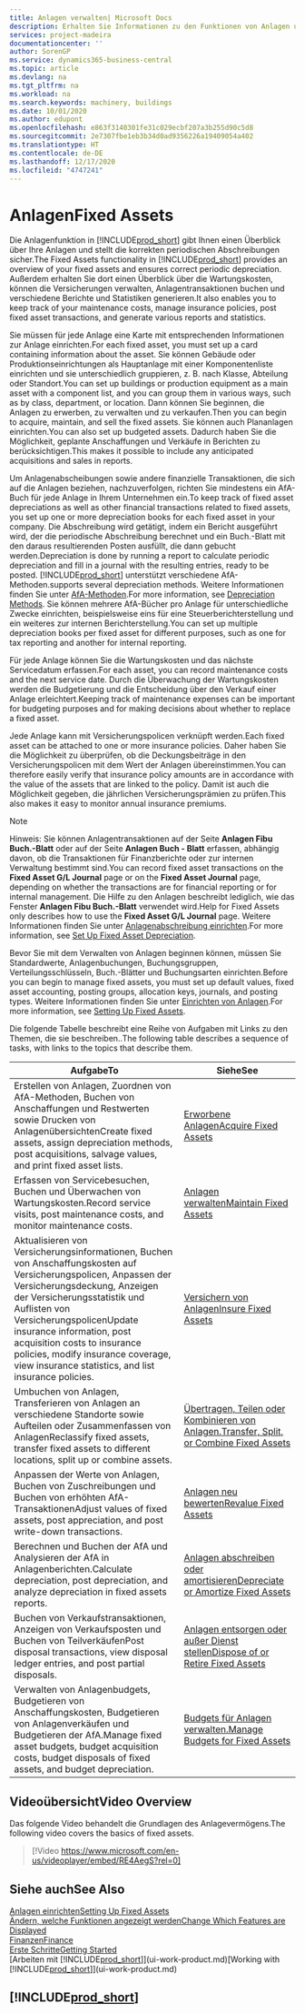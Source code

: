 ```yaml
---
title: Anlagen verwalten| Microsoft Docs
description: Erhalten Sie Informationen zu den Funktionen von Anlagen und eine Übersicht , wie mit Anlagen gearbeitet wird.
services: project-madeira
documentationcenter: ''
author: SorenGP
ms.service: dynamics365-business-central
ms.topic: article
ms.devlang: na
ms.tgt_pltfrm: na
ms.workload: na
ms.search.keywords: machinery, buildings
ms.date: 10/01/2020
ms.author: edupont
ms.openlocfilehash: e863f3140301fe31c029ecbf207a3b255d90c5d8
ms.sourcegitcommit: 2e7307fbe1eb3b34d0ad9356226a19409054a402
ms.translationtype: HT
ms.contentlocale: de-DE
ms.lasthandoff: 12/17/2020
ms.locfileid: "4747241"
---
```

# <a name="fixed-assets"></a><span data-ttu-id="cf8f5-103">Anlagen</span><span class="sxs-lookup"><span data-stu-id="cf8f5-103">Fixed Assets</span></span>
<span data-ttu-id="cf8f5-104">Die Anlagenfunktion in [!INCLUDE[prod_short](includes/prod_short.md)] gibt Ihnen einen Überblick über Ihre Anlagen und stellt die korrekten periodischen Abschreibungen sicher.</span><span class="sxs-lookup"><span data-stu-id="cf8f5-104">The Fixed Assets functionality in [!INCLUDE[prod_short](includes/prod_short.md)] provides an overview of your fixed assets and ensures correct periodic depreciation.</span></span> <span data-ttu-id="cf8f5-105">Außerdem erhalten Sie dort einen Überblick über die Wartungskosten, können die Versicherungen verwalten, Anlagentransaktionen buchen und verschiedene Berichte und Statistiken generieren.</span><span class="sxs-lookup"><span data-stu-id="cf8f5-105">It also enables you to keep track of your maintenance costs, manage insurance policies, post fixed asset transactions, and generate various reports and statistics.</span></span>

<span data-ttu-id="cf8f5-106">Sie müssen für jede Anlage eine Karte mit entsprechenden Informationen zur Anlage einrichten.</span><span class="sxs-lookup"><span data-stu-id="cf8f5-106">For each fixed asset, you must set up a card containing information about the asset.</span></span> <span data-ttu-id="cf8f5-107">Sie können Gebäude oder Produktionseinrichtungen als Hauptanlage mit einer Komponentenliste einrichten und sie unterschiedlich gruppieren, z. B. nach Klasse, Abteilung oder Standort.</span><span class="sxs-lookup"><span data-stu-id="cf8f5-107">You can set up buildings or production equipment as a main asset with a component list, and you can group them in various ways, such as by class, department, or location.</span></span> <span data-ttu-id="cf8f5-108">Dann können Sie beginnen, die Anlagen zu erwerben, zu verwalten und zu verkaufen.</span><span class="sxs-lookup"><span data-stu-id="cf8f5-108">Then you can begin to acquire, maintain, and sell the fixed assets.</span></span> <span data-ttu-id="cf8f5-109">Sie können auch Plananlagen einrichten.</span><span class="sxs-lookup"><span data-stu-id="cf8f5-109">You can also set up budgeted assets.</span></span> <span data-ttu-id="cf8f5-110">Dadurch haben Sie die Möglichkeit, geplante Anschaffungen und Verkäufe in Berichten zu berücksichtigen.</span><span class="sxs-lookup"><span data-stu-id="cf8f5-110">This makes it possible to include any anticipated acquisitions and sales in reports.</span></span>

<span data-ttu-id="cf8f5-111">Um Anlagenabscheibungen sowie andere finanzielle Transaktionen, die sich auf die Anlagen beziehen, nachzuverfolgen, richten Sie mindestens ein AfA-Buch für jede Anlage in Ihrem Unternehmen ein.</span><span class="sxs-lookup"><span data-stu-id="cf8f5-111">To keep track of fixed asset depreciations as well as other financial transactions related to fixed assets, you set up one or more depreciation books for each fixed asset in your company.</span></span> <span data-ttu-id="cf8f5-112">Die Abschreibung wird getätigt, indem ein Bericht ausgeführt wird, der die periodische Abschreibung berechnet und ein Buch.-Blatt mit den daraus resultierenden Posten ausfüllt, die dann gebucht werden.</span><span class="sxs-lookup"><span data-stu-id="cf8f5-112">Depreciation is done by running a report to calculate periodic depreciation and fill in a journal with the resulting entries, ready to be posted.</span></span> [!INCLUDE[prod_short](includes/prod_short.md)] <span data-ttu-id="cf8f5-113">unterstützt verschiedene AfA-Methoden.</span><span class="sxs-lookup"><span data-stu-id="cf8f5-113">supports several depreciation methods.</span></span> <span data-ttu-id="cf8f5-114">Weitere Informationen finden Sie unter [AfA-Methoden](fa-depreciation-methods.md).</span><span class="sxs-lookup"><span data-stu-id="cf8f5-114">For more information, see [Depreciation Methods](fa-depreciation-methods.md).</span></span> <span data-ttu-id="cf8f5-115">Sie können mehrere AfA-Bücher pro Anlage für unterschiedliche Zwecke einrichten, beispielsweise eins für eine Steuerberichterstellung und ein weiteres zur internen Berichterstellung.</span><span class="sxs-lookup"><span data-stu-id="cf8f5-115">You can set up multiple depreciation books per fixed asset for different purposes, such as one for tax reporting and another for internal reporting.</span></span>

<span data-ttu-id="cf8f5-116">Für jede Anlage können Sie die Wartungskosten und das nächste Servicedatum erfassen.</span><span class="sxs-lookup"><span data-stu-id="cf8f5-116">For each asset, you can record maintenance costs and the next service date.</span></span> <span data-ttu-id="cf8f5-117">Durch die Überwachung der Wartungskosten werden die Budgetierung und die Entscheidung über den Verkauf einer Anlage erleichtert.</span><span class="sxs-lookup"><span data-stu-id="cf8f5-117">Keeping track of maintenance expenses can be important for budgeting purposes and for making decisions about whether to replace a fixed asset.</span></span>

<span data-ttu-id="cf8f5-118">Jede Anlage kann mit Versicherungspolicen verknüpft werden.</span><span class="sxs-lookup"><span data-stu-id="cf8f5-118">Each fixed asset can be attached to one or more insurance policies.</span></span> <span data-ttu-id="cf8f5-119">Daher haben Sie die Möglichkeit zu überprüfen, ob die Deckungsbeiträge in den Versicherungspolicen mit dem Wert der Anlagen übereinstimmen.</span><span class="sxs-lookup"><span data-stu-id="cf8f5-119">You can therefore easily verify that insurance policy amounts are in accordance with the value of the assets that are linked to the policy.</span></span> <span data-ttu-id="cf8f5-120">Damit ist auch die Möglichkeit gegeben, die jährlichen Versicherungsprämien zu prüfen.</span><span class="sxs-lookup"><span data-stu-id="cf8f5-120">This also makes it easy to monitor annual insurance premiums.</span></span>

> [!NOTE]  
>   <span data-ttu-id="cf8f5-121">Hinweis: Sie können Anlagentransaktionen auf der Seite **Anlagen Fibu Buch.-Blatt** oder auf der Seite **Anlagen Buch - Blatt** erfassen, abhängig davon, ob die Transaktionen für Finanzberichte oder zur internen Verwaltung bestimmt sind.</span><span class="sxs-lookup"><span data-stu-id="cf8f5-121">You can record fixed asset transactions on the **Fixed Asset G/L Journal** page or on the **Fixed Asset Journal** page, depending on whether the transactions are for financial reporting or for internal management.</span></span> <span data-ttu-id="cf8f5-122">Die Hilfe zu den Anlagen beschreibt lediglich, wie das Fenster **Anlagen Fibu Buch.-Blatt** verwendet wird.</span><span class="sxs-lookup"><span data-stu-id="cf8f5-122">Help for Fixed Assets only describes how to use the **Fixed Asset G/L Journal** page.</span></span> <span data-ttu-id="cf8f5-123">Weitere Informationen finden Sie unter [Anlagenabschreibung einrichten](fa-how-setup-depreciation.md).</span><span class="sxs-lookup"><span data-stu-id="cf8f5-123">For more information, see [Set Up Fixed Asset Depreciation](fa-how-setup-depreciation.md).</span></span>

<span data-ttu-id="cf8f5-124">Bevor Sie mit dem Verwalten von Anlagen beginnen können, müssen Sie Standardwerte, Anlagenbuchungen, Buchungsgruppen, Verteilungsschlüsseln, Buch.-Blätter und Buchungsarten einrichten.</span><span class="sxs-lookup"><span data-stu-id="cf8f5-124">Before you can begin to manage fixed assets, you must set up default values, fixed asset accounting, posting groups, allocation keys, journals, and posting types.</span></span> <span data-ttu-id="cf8f5-125">Weitere Informationen finden Sie unter [Einrichten von Anlagen](fa-setup.md).</span><span class="sxs-lookup"><span data-stu-id="cf8f5-125">For more information, see [Setting Up Fixed Assets](fa-setup.md).</span></span>

<span data-ttu-id="cf8f5-126">Die folgende Tabelle beschreibt eine Reihe von Aufgaben mit Links zu den Themen, die sie beschreiben..</span><span class="sxs-lookup"><span data-stu-id="cf8f5-126">The following table describes a sequence of tasks, with links to the topics that describe them.</span></span>

| <span data-ttu-id="cf8f5-127">Aufgabe</span><span class="sxs-lookup"><span data-stu-id="cf8f5-127">To</span></span> | <span data-ttu-id="cf8f5-128">Siehe</span><span class="sxs-lookup"><span data-stu-id="cf8f5-128">See</span></span> |
| --- | --- |
| <span data-ttu-id="cf8f5-129">Erstellen von Anlagen, Zuordnen von AfA-Methoden, Buchen von Anschaffungen und Restwerten sowie Drucken von Anlagenübersichten</span><span class="sxs-lookup"><span data-stu-id="cf8f5-129">Create fixed assets, assign depreciation methods, post acquisitions, salvage values, and print fixed asset lists.</span></span> |[<span data-ttu-id="cf8f5-130">Erworbene Anlagen</span><span class="sxs-lookup"><span data-stu-id="cf8f5-130">Acquire Fixed Assets</span></span>](fa-how-acquire.md) |
| <span data-ttu-id="cf8f5-131">Erfassen von Servicebesuchen, Buchen und Überwachen von Wartungskosten.</span><span class="sxs-lookup"><span data-stu-id="cf8f5-131">Record service visits, post maintenance costs, and monitor maintenance costs.</span></span> |[<span data-ttu-id="cf8f5-132">Anlagen verwalten</span><span class="sxs-lookup"><span data-stu-id="cf8f5-132">Maintain Fixed Assets</span></span>](fa-how-maintain.md) |
| <span data-ttu-id="cf8f5-133">Aktualisieren von Versicherungsinformationen, Buchen von Anschaffungskosten auf Versicherungspolicen, Anpassen der Versicherungsdeckung, Anzeigen der Versicherungsstatistik und Auflisten von Versicherungspolicen</span><span class="sxs-lookup"><span data-stu-id="cf8f5-133">Update insurance information, post acquisition costs to insurance policies, modify insurance coverage, view insurance statistics, and list insurance policies.</span></span> |[<span data-ttu-id="cf8f5-134">Versichern von Anlagen</span><span class="sxs-lookup"><span data-stu-id="cf8f5-134">Insure Fixed Assets</span></span>](fa-how-insure.md) |
| <span data-ttu-id="cf8f5-135">Umbuchen von Anlagen, Transferieren von Anlagen an verschiedene Standorte sowie Aufteilen oder Zusammenfassen von Anlagen</span><span class="sxs-lookup"><span data-stu-id="cf8f5-135">Reclassify fixed assets, transfer fixed assets to different locations, split up or combine assets.</span></span> |[<span data-ttu-id="cf8f5-136">Übertragen, Teilen oder Kombinieren von Anlagen.</span><span class="sxs-lookup"><span data-stu-id="cf8f5-136">Transfer, Split, or Combine Fixed Assets</span></span>](fa-how-trans-split-combine.md) |
| <span data-ttu-id="cf8f5-137">Anpassen der Werte von Anlagen, Buchen von Zuschreibungen und Buchen von erhöhten AfA-Transaktionen</span><span class="sxs-lookup"><span data-stu-id="cf8f5-137">Adjust values of fixed assets, post appreciation, and post write-down transactions.</span></span> |[<span data-ttu-id="cf8f5-138">Anlagen neu bewerten</span><span class="sxs-lookup"><span data-stu-id="cf8f5-138">Revalue Fixed Assets</span></span>](fa-how-revalue.md) |
| <span data-ttu-id="cf8f5-139">Berechnen und Buchen der AfA und Analysieren der AfA in Anlagenberichten.</span><span class="sxs-lookup"><span data-stu-id="cf8f5-139">Calculate depreciation, post depreciation, and  analyze depreciation in fixed assets reports.</span></span> |[<span data-ttu-id="cf8f5-140">Anlagen abschreiben oder amortisieren</span><span class="sxs-lookup"><span data-stu-id="cf8f5-140">Depreciate or Amortize Fixed Assets</span></span>](fa-how-depreciate-amortize.md) |
| <span data-ttu-id="cf8f5-141">Buchen von Verkaufstransaktionen, Anzeigen von Verkaufsposten und Buchen von Teilverkäufen</span><span class="sxs-lookup"><span data-stu-id="cf8f5-141">Post disposal transactions, view disposal ledger entries, and post partial disposals.</span></span> |[<span data-ttu-id="cf8f5-142">Anlagen entsorgen oder außer Dienst stellen</span><span class="sxs-lookup"><span data-stu-id="cf8f5-142">Dispose of or Retire Fixed Assets</span></span>](fa-how-dispose-retire.md) |
| <span data-ttu-id="cf8f5-143">Verwalten von Anlagenbudgets, Budgetieren von Anschaffungskosten, Budgetieren von Anlagenverkäufen und Budgetieren der AfA.</span><span class="sxs-lookup"><span data-stu-id="cf8f5-143">Manage fixed asset budgets, budget acquisition costs, budget disposals of fixed assets, and budget depreciation.</span></span> |[<span data-ttu-id="cf8f5-144">Budgets für Anlagen verwalten.</span><span class="sxs-lookup"><span data-stu-id="cf8f5-144">Manage Budgets for Fixed Assets</span></span>](fa-how-manage-budgets.md) |

## <a name="video-overview"></a><span data-ttu-id="cf8f5-145">Videoübersicht</span><span class="sxs-lookup"><span data-stu-id="cf8f5-145">Video Overview</span></span>
<span data-ttu-id="cf8f5-146">Das folgende Video behandelt die Grundlagen des Anlagevermögens.</span><span class="sxs-lookup"><span data-stu-id="cf8f5-146">The following video covers the basics of fixed assets.</span></span>

> [!Video https://www.microsoft.com/en-us/videoplayer/embed/RE4AegS?rel=0]

## <a name="see-also"></a><span data-ttu-id="cf8f5-147">Siehe auch</span><span class="sxs-lookup"><span data-stu-id="cf8f5-147">See Also</span></span>
[<span data-ttu-id="cf8f5-148">Anlagen einrichten</span><span class="sxs-lookup"><span data-stu-id="cf8f5-148">Setting Up Fixed Assets</span></span>](fa-setup.md)  
[<span data-ttu-id="cf8f5-149">Ändern, welche Funktionen angezeigt werden</span><span class="sxs-lookup"><span data-stu-id="cf8f5-149">Change Which Features are Displayed</span></span>](ui-experiences.md)  
[<span data-ttu-id="cf8f5-150">Finanzen</span><span class="sxs-lookup"><span data-stu-id="cf8f5-150">Finance</span></span>](finance.md)  
[<span data-ttu-id="cf8f5-151">Erste Schritte</span><span class="sxs-lookup"><span data-stu-id="cf8f5-151">Getting Started</span></span>](product-get-started.md)  
<span data-ttu-id="cf8f5-152">[Arbeiten mit [!INCLUDE[prod_short](includes/prod_short.md)]](ui-work-product.md)</span><span class="sxs-lookup"><span data-stu-id="cf8f5-152">[Working with [!INCLUDE[prod_short](includes/prod_short.md)]](ui-work-product.md)</span></span>

## [!INCLUDE[prod_short](includes/free_trial_md.md)]  
 
